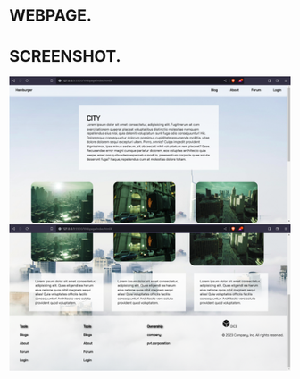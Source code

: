 # WEBPAGE.


# SCREENSHOT.
<img src="https://github.com/Levyathanz/Javascript_Learnings/blob/master/Webpage/screenshot/Image.png"/><br>
<img src="https://github.com/Levyathanz/Javascript_Learnings/blob/master/Webpage/screenshot/Image2.png"/>